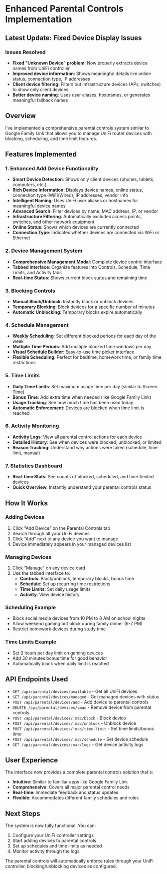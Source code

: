 # Enhanced Parental Controls Implementation

## Latest Update: Fixed Device Display Issues

### Issues Resolved
- **Fixed "Unknown Device" problem**: Now properly extracts device names from UniFi controller
- **Improved device information**: Shows meaningful details like online status, connection type, IP addresses
- **Client device filtering**: Filters out infrastructure devices (APs, switches) to show only client devices
- **Better device naming**: Uses user aliases, hostnames, or generates meaningful fallback names

## Overview
I've implemented a comprehensive parental controls system similar to Google Family Link that allows you to manage UniFi router devices with blocking, scheduling, and time limit features.

## Features Implemented

### 1. Enhanced Add Device Functionality
- **Smart Device Detection**: Shows only client devices (phones, tablets, computers, etc.)
- **Rich Device Information**: Displays device names, online status, connection type (WiFi/Wired), IP addresses, vendor info
- **Intelligent Naming**: Uses UniFi user aliases or hostnames for meaningful device names
- **Advanced Search**: Filter devices by name, MAC address, IP, or vendor
- **Infrastructure Filtering**: Automatically excludes access points, switches, and other network equipment
- **Online Status**: Shows which devices are currently connected
- **Connection Type**: Indicates whether devices are connected via WiFi or Ethernet

### 2. Device Management System
- **Comprehensive Management Modal**: Complete device control interface
- **Tabbed Interface**: Organize features into Controls, Schedule, Time Limits, and Activity tabs
- **Real-time Status**: Shows current block status and remaining time

### 3. Blocking Controls
- **Manual Block/Unblock**: Instantly block or unblock devices
- **Temporary Blocking**: Block devices for a specific number of minutes
- **Automatic Unblocking**: Temporary blocks expire automatically

### 4. Schedule Management
- **Weekly Scheduling**: Set different blocked periods for each day of the week
- **Multiple Time Periods**: Add multiple blocked time windows per day
- **Visual Schedule Builder**: Easy-to-use time picker interface
- **Flexible Scheduling**: Perfect for bedtime, homework time, or family time restrictions

### 5. Time Limits
- **Daily Time Limits**: Set maximum usage time per day (similar to Screen Time)
- **Bonus Time**: Add extra time when needed (like Google Family Link)
- **Usage Tracking**: See how much time has been used today
- **Automatic Enforcement**: Devices are blocked when time limit is reached

### 6. Activity Monitoring
- **Activity Logs**: View all parental control actions for each device
- **Detailed History**: See when devices were blocked, unblocked, or limited
- **Reason Tracking**: Understand why actions were taken (schedule, time limit, manual)

### 7. Statistics Dashboard
- **Real-time Stats**: See counts of blocked, scheduled, and time-limited devices
- **Quick Overview**: Instantly understand your parental controls status

## How It Works

### Adding Devices
1. Click "Add Device" on the Parental Controls tab
2. Search through all your UniFi devices
3. Click "Add" next to any device you want to manage
4. Device immediately appears in your managed devices list

### Managing Devices
1. Click "Manage" on any device card
2. Use the tabbed interface to:
   - **Controls**: Block/unblock, temporary blocks, bonus time
   - **Schedule**: Set up recurring time restrictions
   - **Time Limits**: Set daily usage limits
   - **Activity**: View device history

### Scheduling Example
- Block social media devices from 10 PM to 8 AM on school nights
- Allow weekend gaming but block during family dinner (6-7 PM)
- Restrict homework devices during study time

### Time Limits Example
- Set 2 hours per day limit on gaming devices
- Add 30 minutes bonus time for good behavior
- Automatically block when daily limit is reached

## API Endpoints Used
- `GET /api/parental/devices/available` - Get all UniFi devices
- `GET /api/parental/devices/managed` - Get managed devices with status
- `POST /api/parental/devices/add` - Add device to parental controls
- `DELETE /api/parental/devices/:mac` - Remove device from parental controls
- `POST /api/parental/devices/:mac/block` - Block device
- `POST /api/parental/devices/:mac/unblock` - Unblock device
- `POST /api/parental/devices/:mac/time-limit` - Set time limits/bonus time
- `POST /api/parental/devices/:mac/schedule` - Set device schedule
- `GET /api/parental/devices/:mac/logs` - Get device activity logs

## User Experience
The interface now provides a complete parental controls solution that's:
- **Intuitive**: Similar to familiar apps like Google Family Link
- **Comprehensive**: Covers all major parental control needs
- **Real-time**: Immediate feedback and status updates
- **Flexible**: Accommodates different family schedules and rules

## Next Steps
The system is now fully functional. You can:
1. Configure your UniFi controller settings
2. Start adding devices to parental controls
3. Set up schedules and time limits as needed
4. Monitor activity through the logs

The parental controls will automatically enforce rules through your UniFi controller, blocking/unblocking devices as configured.